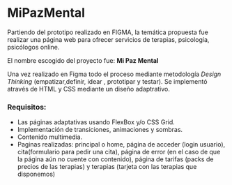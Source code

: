 # MiPazMental

Partiendo del prototipo realizado en FIGMA, la temática propuesta fue realizar una página web para ofrecer servicios de terapias, psicología, psicólogos online. 

El nombre escogido del proyecto fue: **Mi Paz Mental**

Una vez realizado en Figma todo el proceso mediante metodología *Design Thinking* (empatizar,definir, idear , prototipar y testar). Se implementó através de HTML y CSS mediante un diseño adaptrativo. 

### Requisitos:

- Las páginas adaptativas usando FlexBox y/o CSS Grid.
- Implementación de transiciones, animaciones y sombras.
- Contenido multimedia.
- Paginas realizadas: principal o home, página de acceder (login usuario), cita(formulario para pedir una cita), página de error (en el caso de que la página aún no cuente con contenido), página de tarifas (packs de precios de las terapias) y terapias (tarjeta con las terapias que disponemos)
